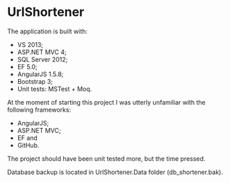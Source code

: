 # UrlShortener
The application is built with:
- VS 2013;
- ASP.NET MVC 4;
- SQL Server 2012;
- EF 5.0;
- AngularJS 1.5.8;
- Bootstrap 3;
- Unit tests: MSTest + Moq.

At the moment of starting this project I was utterly unfamiliar with the following frameworks:
- AngularJS;
- ASP.NET MVC;
- EF and
- GitHub.

The project should have been unit tested more, but the time pressed.

Database backup is located in UrlShortener.Data folder (db_shortener.bak).
